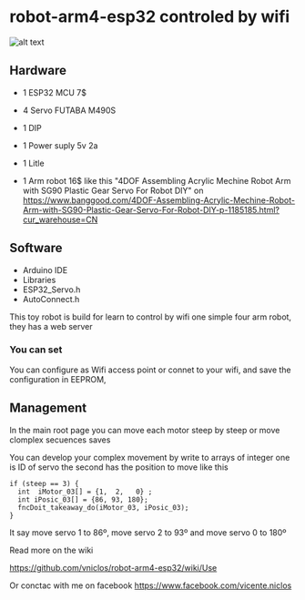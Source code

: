 # robot-arm4-esp32  controled by wifi

![alt text](https://github.com/vniclos/robot-arm4-esp32/blob/master/img/robot-00.jpg "Robot ARM4X builded" )

## Hardware

- 1 ESP32 MCU 7$

- 4 Servo FUTABA M490S
- 1 DIP
- 1 Power suply 5v 2a
- 1 Litle 
- 1 Arm robot 16$ like this "4DOF Assembling Acrylic Mechine Robot Arm with SG90 Plastic Gear Servo For Robot DIY" on https://www.banggood.com/4DOF-Assembling-Acrylic-Mechine-Robot-Arm-with-SG90-Plastic-Gear-Servo-For-Robot-DIY-p-1185185.html?cur_warehouse=CN 

## Software
- Arduino IDE
- Libraries
- ESP32_Servo.h
- AutoConnect.h



This toy robot is build for learn to control by wifi one simple four arm robot, they has a web server
### You can set 
You can configure as Wifi access point or connet to your wifi, and save the configuration in EEPROM, 


## Management
In the main root page you can move each motor steep by steep or move clomplex secuences saves 

You can develop your complex movement by write to arrays of integer one  is ID of servo the second has the position to move like this
  ```
  if (steep == 3) {
    int  iMotor_03[] = {1,  2,   0} ;
    int iPosic_03[] = {86, 93, 180};
    fncDoit_takeaway_do(iMotor_03, iPosic_03);
  }
```
It say move servo 1 to 86º, move servo 2 to 93º and move servo 0 to 180º


Read more on the wiki

https://github.com/vniclos/robot-arm4-esp32/wiki/Use


Or conctac with me on facebook 
https://www.facebook.com/vicente.niclos
